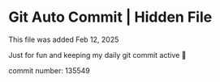 # Git Auto Commit | Hidden File

This file was added Feb 12, 2025

Just for fun and keeping my daily git commit active 🤪

commit number: 135549
